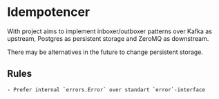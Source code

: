 # Idempotencer

With project aims to implement inboxer/outboxer patterns over Kafka
 as upstream, Postgres as persistent storage and ZeroMQ as downstream.

There may be alternatives in the future to change persistent storage.

## Rules
	- Prefer internal `errors.Error` over standart `error`-interface
